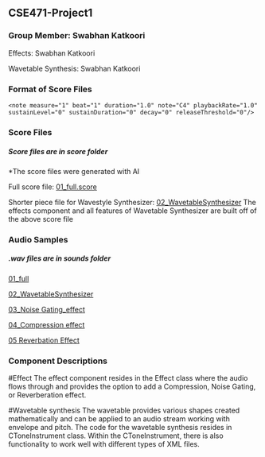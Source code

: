 ## CSE471-Project1
### Group Member: Swabhan Katkoori
Effects: Swabhan Katkoori

Wavetable Synthesis: Swabhan Katkoori

### Format of Score Files
	<note measure="1" beat="1" duration="1.0" note="C4" playbackRate="1.0" sustainLevel="0" sustainDuration="0" decay="0" releaseThreshold="0"/>


### Score Files
##### Score files are in score folder
*The score files were generated with AI

Full score file: [01_full.score](https://github.com/SwabhanKatkoori/Project1/blob/main/Scores/full.score)

Shorter piece file for Wavestyle Synthesizer: [02_WavetableSynthesizer](https://github.com/SwabhanKatkoori/Project1/blob/main/Scores/wavetableSynth.score)
The effects component and all features of Wavetable Synthesizer are built off of the above score file

### Audio Samples
##### .wav files are in sounds folder

[01_full](https://github.com/SwabhanKatkoori/Project1/blob/main/Sounds/full.wav)

[02_WavetableSynthesizer](https://github.com/SwabhanKatkoori/Project1/blob/main/Sounds/wavetableSynth.wav)

[03_Noise Gating_effect](https://github.com/SwabhanKatkoori/Project1/blob/main/Sounds/wavetableSynthNoiseGate.wav)

[04_Compression effect](https://github.com/SwabhanKatkoori/Project1/blob/main/Sounds/wavetableSynthCompress.wav)

[05 Reverbation Effect](https://github.com/SwabhanKatkoori/Project1/blob/main/Sounds/wavetableSynthReverb.wav)

### Component Descriptions
#Effect
The effect component resides in the Effect class where the audio flows through and provides the option to add a Compression, Noise Gating, or Reverberation effect.

#Wavetable synthesis
The wavetable provides various shapes created mathematically and can be applied to an audio stream working with envelope and pitch. The code for the wavetable synthesis resides in CToneInstrument class. Within the CToneInstrument, there is also functionality to work well with different types of XML files. 
